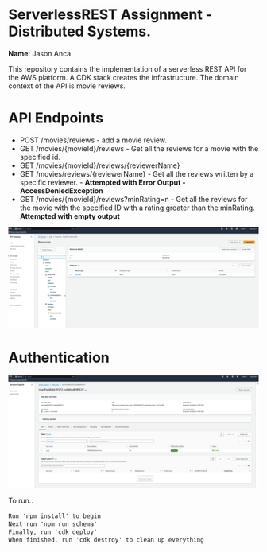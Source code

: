 # ServerlessREST Assignment - Distributed Systems.
**Name**: Jason Anca

This repository contains the implementation of a serverless REST API for the AWS platform. A CDK stack creates the infrastructure. The domain context of the API is movie reviews.

# API Endpoints

- POST /movies/reviews - add a movie review.
- GET /movies/{movieId}/reviews - Get all the reviews for a movie with the specified id.
- GET /movies/{movieId}/reviews/{reviewerName}
- GET /movies/reviews/{reviewerName} - Get all the reviews written by a specific reviewer. - **Attempted with Error Output - AccessDeniedException**
- GET /movies/{movieId}/reviews?minRating=n - Get all the reviews for the movie with the specified ID with a rating greater than the minRating. **Attempted with empty output**

![Alt text](image.png)

# Authentication
![Alt text](image-1.png)

To run..

    Run 'npm install' to begin
    Next run 'npm run schema'
    Finally, run 'cdk deploy'
    When finished, run 'cdk destroy' to clean up everything
